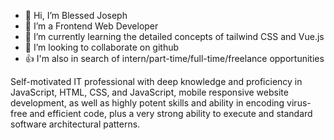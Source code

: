 - 👋 Hi, I’m Blessed Joseph
- 👀 I’m a Frontend Web Developer
- 🌱 I’m currently learning the detailed concepts of tailwind CSS and Vue.js
- 💞️ I’m looking to collaborate on github
- 👍 I'm also in search of intern/part-time/full-time/freelance opportunities


Self-motivated IT professional with deep knowledge and proficiency in JavaScript, HTML, CSS, and JavaScript, mobile responsive website development, as well as highly potent skills and ability in encoding virus-free and efficient code, plus a very strong ability to execute and standard software architectural patterns. 
